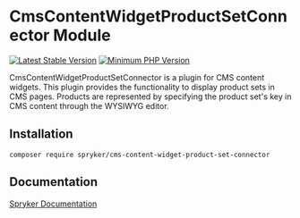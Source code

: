 # CmsContentWidgetProductSetConnector Module
[![Latest Stable Version](https://poser.pugx.org/spryker/cms-content-widget-product-set-connector/v/stable.svg)](https://packagist.org/packages/spryker/cms-content-widget-product-set-connector)
[![Minimum PHP Version](https://img.shields.io/badge/php-%3E%3D%207.4-8892BF.svg)](https://php.net/)

CmsContentWidgetProductSetConnector is a plugin for CMS content widgets. This plugin provides the functionality to display product sets in CMS pages. Products are represented by specifying the product set's key in CMS content through the WYSIWYG editor.

## Installation

```
composer require spryker/cms-content-widget-product-set-connector
```

## Documentation

[Spryker Documentation](https://docs.spryker.com)
